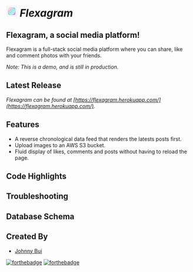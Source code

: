 # ***<img src='./src/assets/logo.jpg' width='30px'/> Flexagram***

## Flexagram, a social media platform!

Flexagram is a full-stack social media platform where you can share, like and comment photos with your friends.

*Note: This is a demo, and is still in production.*

## Latest Release

*Flexagram can be found at [https://flexagram.herokuapp.com/](https://flexagram.herokuapp.com/).*


## Features
- A reverse chronological data feed that renders the latests posts first.
- Upload images to an AWS S3 bucket.
- Fluid display of likes, comments and posts without having to reload the page.

## Code Highlights


## Troubleshooting


## Database Schema


## Created By 
- [Johnny Bui](https://github.com/JBui923)

[![forthebadge](https://forthebadge.com/images/badges/made-with-javascript.svg)](https://forthebadge.com)
[![forthebadge](https://forthebadge.com/images/badges/made-with-python.svg)](https://forthebadge.com)